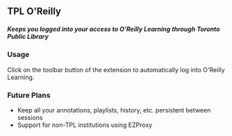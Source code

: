 ## TPL O'Reilly

##### Keeps you logged into your access to O'Reilly Learning through Toronto Public Library

### Usage

Click on the toolbar button of the extension to automatically log into O'Reilly Learning.

### Future Plans

- Keep all your annotations, playlists, history, etc. persistent between sessions
- Support for non-TPL institutions using EZProxy